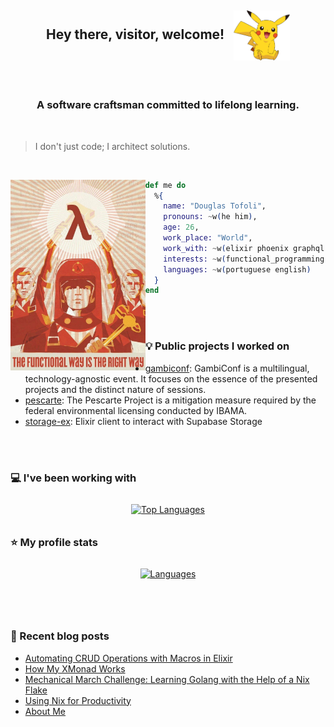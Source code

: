 <h2>
  <p align="center">
    Hey there, visitor, welcome!&nbsp;&nbsp;
    <img align="center"
      src="https://github.com/douglastofoli/douglastofoli/blob/main/assets/pikachu.png" 
      height="80px"
      alt="Pikachu said welcome!"
    />
  </p>
</h2>

<br> 

<h3 align="center">A software craftsman committed to lifelong learning.</h3>

<br>

> I don't just code; I architect solutions.

<br>

<img src="https://github.com/douglastofoli/douglastofoli/blob/main/assets/functional.jpg"
     alt="Functional way is the right way"
     height="305px"
     align="left" />

```elixir
def me do
  %{
    name: "Douglas Tofoli",
    pronouns: ~w(he him),
    age: 26,
    work_place: "World",
    work_with: ~w(elixir phoenix graphql postgresql),
    interests: ~w(functional_programming open_source helix nix),
    languages: ~w(portuguese english)
  }
end
```

<br><br>

### 💡 Public projects I worked on

- [gambiconf](https://github.com/gambiconf/gambiconf.github.io): GambiConf is a multilingual, technology-agnostic event. It focuses on the essence of the presented projects and the distinct nature of sessions.
- [pescarte](https://github.com/peapescarte/pescarte-plataforma): The Pescarte Project is a mitigation measure required by the federal environmental licensing conducted by IBAMA.
- [storage-ex](https://github.com/zoedsoupe/storage-ex): Elixir client to interact with Supabase Storage 

<br><br>

### 💻 I've been working with

<p align="center">
  <a href="https://github.com/anuraghazra/github-readme-stats">
    <img src="https://github-readme-stats.vercel.app/api/top-langs?username=douglastofoli&show_icons=true&hide_title=true&layout=compact&border_radius=8&hide=html,css,javascript&theme=dracula" alt="Top Languages" style="max-width: 100%; margin: 10px;"> 
  </a>
</p>

### ⭐ My profile stats

<p align="center">
  <a href="https://github.com/anuraghazra/github-readme-stats">
    <img src="https://github-readme-stats.vercel.app/api?username=douglastofoli&show_icons=true&hide_title=true&border_radius=8&theme=dracula" alt="Languages" style="max-width: 100%; height: auto; margin: 10px;">
  </a>
</p>

<br><br>

### 📝 Recent blog posts

<!-- BLOG-POST-LIST:START -->
- [Automating CRUD Operations with Macros in Elixir](https://douglastofoli.dev/posts/automating-crud-operations-with-macros-in-elixir/)
- [How My XMonad Works](https://douglastofoli.dev/posts/how-my-xmonad-works/)
- [Mechanical March Challenge: Learning Golang with the Help of a Nix Flake](https://douglastofoli.dev/posts/exercism-and-the-mechanical-march/)
- [Using Nix for Productivity](https://douglastofoli.dev/posts/using-nix-for-productivity/)
- [About Me](https://douglastofoli.dev/about/)
<!-- BLOG-POST-LIST:END -->
